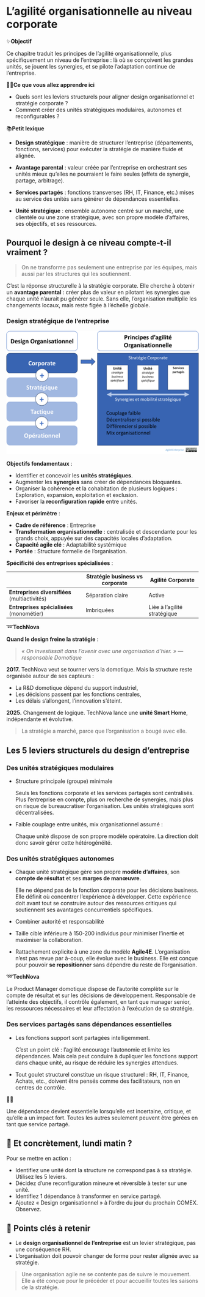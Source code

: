# L’agilité organisationnelle au niveau corporate

✨**Objectif**

Ce chapitre traduit les principes de l’agilité organisationnelle, plus spécifiquement un niveau de l’entreprise : là où se conçoivent les grandes unités, se jouent les synergies, et se pilote l’adaptation continue de l’entreprise.

🧑‍🎓**Ce que vous allez apprendre ici**

- Quels sont les leviers structurels pour aligner design organisationnel et stratégie corporate ?
- Comment créer des unités stratégiques modulaires, autonomes et reconfigurables ?

📚**Petit lexique**

- **Design stratégique** : manière de structurer l’entreprise (départements, fonctions, services) pour exécuter la stratégie de manière fluide et alignée.

- **Avantage parental** : valeur créée par l’entreprise en orchestrant ses unités mieux qu’elles ne pourraient le faire seules (effets de synergie, partage, arbitrage).

- **Services partagés** : fonctions transverses (RH, IT, Finance, etc.) mises au service des unités sans générer de dépendances essentielles.

- **Unité stratégique** : ensemble autonome centré sur un marché, une clientèle ou une zone stratégique, avec son propre modèle d’affaires, ses objectifs, et ses ressources.

## Pourquoi le design à ce niveau compte-t-il vraiment ?

> On ne transforme pas seulement une entreprise par les équipes, mais aussi par les structures qui les soutiennent.

C’est la réponse structurelle à la stratégie corporate. Elle cherche à obtenir un **avantage parental** : créer plus de valeur en pilotant les synergies que chaque unité n’aurait pu générer seule. Sans elle, l’organisation multiplie les changements locaux, mais reste figée à l’échelle globale.

### Design stratégique de l’entreprise

![Agilité organisationnelle au niveau corporate](image.png)

**Objectifs fondamentaux** :

- Identifier et concevoir les **unités stratégiques**.
- Augmenter les **synergies** sans créer de dépendances bloquantes.
- Organiser la cohérence et la cohabitation de plusieurs logiques : Exploration, expansion, exploitation et exclusion.
- Favoriser la **reconfiguration rapide** entre unités.

**Enjeux et périmètre** :

- **Cadre de référence** : Entreprise
- **Transformation organisationnelle** : centralisée et descendante pour les grands choix, appuyée sur des capacités locales d’adaptation.
- **Capacité agile clé** : Adaptabilité systémique
- **Portée** : Structure formelle de l’organisation.

**Spécificité des entreprises spécialisées** :

| | Stratégie business vs corporate | Agilité Corporate |
| --- | --- | --- |
| **Entreprises diversifiées** (multiactivités) | Séparation claire | Active |
| **Entreprises spécialisées** (monométier) | Imbriquées | Liée à l’agilité stratégique |

➿**TechNova**

**Quand le design freine la stratégie** :

> *« On investissait dans l’avenir avec une organisation d’hier. » — responsable Domotique*

**2017.** TechNova veut se tourner vers la domotique. Mais la structure reste organisée autour de ses capteurs :

- La R&D domotique dépend du support industriel,
- Les décisions passent par les fonctions centrales,
- Les délais s’allongent, l’innovation s’éteint.

**2025.** Changement de logique. TechNova lance une **unité Smart Home**, indépendante et évolutive.

> La stratégie a marché, parce que l’organisation a bougé avec elle.

## Les 5 leviers structurels du design d’entreprise

### Des unités stratégiques modulaires

- Structure principale (groupe) minimale

    Seuls les fonctions corporate et les services partagés sont centralisés. Plus l’entreprise en compte, plus on recherche de synergies, mais plus on risque de bureaucratiser l’organisation. Les unités stratégiques sont décentralisées.

- Faible couplage entre unités, mix organisationnel assumé :

    Chaque unité dispose de son propre modèle opératoire. La direction doit donc savoir gérer cette hétérogénéité.

### Des unités stratégiques autonomes

- Chaque unité stratégique gère son propre **modèle d’affaires**, son **compte de résultat** et ses **marges de manœuvre**.

    Elle ne dépend pas de la fonction corporate pour les décisions business. Elle définit où concentrer l’expérience à développer. Cette expérience doit avant tout se construire autour des ressources critiques qui soutiennent ses avantages concurrentiels spécifiques.

- Combiner autorité et responsabilité
- Taille cible inférieure à 150-200 individus pour minimiser l’inertie et maximiser la collaboration.
- Rattachement explicite à une zone du modèle **Agile4E**. L’organisation n’est pas revue par à-coup, elle évolue avec le business. Elle est conçue pour pouvoir **se repositionner** sans dépendre du reste de l’organisation.

➿**TechNova**

Le Product Manager domotique dispose de l’autorité complète sur le compte de résultat et sur les décisions de développement. Responsable de l’atteinte des objectifs, il contrôle également, en tant que manager senior, les ressources nécessaires et leur affectation à l’exécution de sa stratégie.

### Des services partagés sans dépendances essentielles

- Les fonctions support sont partagées intelligemment.

    C’est un point clé : l’agilité encourage l’autonomie et limite les dépendances. Mais cela peut conduire à dupliquer les fonctions support dans chaque unité, au risque de réduire les synergies attendues.

- Tout goulet structurel constitue un risque structurel : RH, IT, Finance, Achats, etc., doivent être pensés comme des facilitateurs, non en centres de contrôle.

🧑‍🎓

Une dépendance devient essentielle lorsqu’elle est incertaine, critique, et qu’elle a un impact fort. Toutes les autres seulement peuvent être gérées en tant que service partagé.

## 👣 Et concrètement, lundi matin ?

Pour se mettre en action :

- Identifiez une unité dont la structure ne correspond pas à sa stratégie. Utilisez les 5 leviers.
- Décidez d’une reconfiguration mineure et réversible à tester sur une unité.
- Identifiez 1 dépendance à transformer en service partagé.
- Ajoutez « Design organisationnel » à l’ordre du jour du prochain COMEX. Observez.

## 🔑 Points clés à retenir

- Le **design organisationnel de l’entreprise** est un levier stratégique, pas une conséquence RH.
- L’organisation doit pouvoir changer de forme pour rester alignée avec sa stratégie.

> Une organisation agile ne se contente pas de suivre le mouvement. Elle a été conçue pour le précéder et pour accueillir toutes les saisons de la stratégie.

